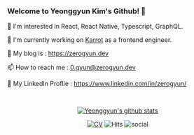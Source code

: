 ### Welcome to Yeonggyun Kim's Github! 👋

🌱 I'm interested in React, React Native, Typescript, GraphQL.

🥕 I'm currently working on [Karrot](https://team.daangn.com/) as a frontend engineer.

<!-- 🍭 I was a member of [Developer Student Club](https://developers.google.com/community/dsc) -->

📜 My blog is : https://zerogyun.dev

📫 How to reach me : 0.gyun@zerogyun.dev

🪪 My LinkedIn Proflie : https://www.linkedin.com/in/zerogyun/


<br />
<div align=center>
  
  [![Yeonggyun's github stats](https://github-readme-stats.vercel.app/api?username=CXZ7720&show_icons=true&count_private=true)](https://zerogyun.dev)
  
  [![CV](https://img.shields.io/badge/CV-HERE-9cf)](https://read.cv/zerogyun)
  ![Hits](https://hits.seeyoufarm.com/api/count/incr/badge.svg?url=https%3A%2F%2Fgithub.com%2FCXZ7720)
  ![social](https://img.shields.io/github/followers/CXZ7720?style=social)
  
</div>

<!--
**CXZ7720/CXZ7720** is a ✨ _special_ ✨ repository because its `README.md` (this file) appears on your GitHub profile.

Here are some ideas to get you started:

- 🔭 I’m currently working on ...
- 🌱 I’m currently learning ...
- 👯 I’m looking to collaborate on ...
- 🤔 I’m looking for help with ...
- 💬 Ask me about ...
- 📫 How to reach me: ...
- 😄 Pronouns: ...
- ⚡ Fun fact: ...
-->
